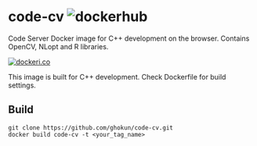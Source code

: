 # code-cv ![dockerhub](https://github.com/ghokun/code-cv/workflows/dockerhub/badge.svg)
Code Server Docker image for C++ development on the browser. Contains OpenCV, NLopt and R libraries.

[![dockeri.co](https://dockeri.co/image/ghokun/code-cv)](https://hub.docker.com/r/ghokun/code-cv)

This image is built for C++ development. Check Dockerfile for build settings.

## Build
```shell
git clone https://github.com/ghokun/code-cv.git
docker build code-cv -t <your_tag_name>
```
